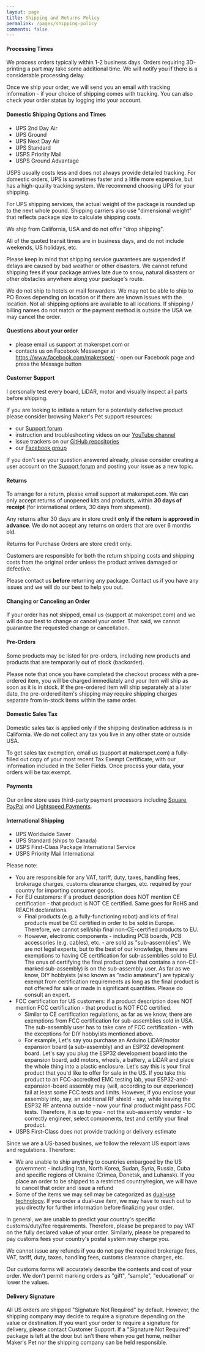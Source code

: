 ```yaml
---
layout: page
title: Shipping and Returns Policy
permalink: /pages/shipping-policy
comments: false
---
```


<h4 class="h4">Processing Times</h4>

<p>We process orders typically within 1-2 business days. Orders requiring 3D-printing a part may take some additional time.
We will notify you if there is a considerable processing delay.</p>

<p>Once we ship your order, we will send you an email with tracking information - if your choice of shipping comes with tracking. You can also check your order status by logging into your account.</p>

<h4 class="h4">Domestic Shipping Options and Times</h4>

<ul>
  <li>UPS 2nd Day Air</li>
  <li>UPS Ground</li>
  <li>UPS Next Day Air</li>
  <li>UPS Standard</li>
  <li>USPS Priority Mail</li>
  <li>USPS Ground Advantage</li>
</ul>

<p>USPS usually costs less and does not always provide detailed tracking.
For domestic orders, UPS is sometimes faster and a little more expensive,
but has a high-quality tracking system. We recommend choosing UPS for your shipping.</p>

<p>For UPS shipping services, the actual weight of the package is rounded up to the next whole pound. Shipping carriers also use "dimensional weight" that reflects package size to calculate shipping costs.</p>

<p>We ship from California, USA and do not offer "drop shipping".</p>

<p>All of the quoted transit times are in business days, and do not include weekends, US holidays, etc.</p>

<p>Please keep in mind that shipping service guarantees are suspended if delays are caused by bad weather or other disasters. We cannot refund shipping fees if your package arrives late due to snow, natural disasters or other obstacles anywhere along your package's route.</p>

<p>We do not ship to hotels or mail forwarders. We may not be able to ship to PO Boxes depending on location or if there are known issues with the location. Not all shipping options are available to all locations. If shipping / billing names do not match or the payment method is outside the USA we may cancel the order.</p>


<h4 class="h4">Questions about your order</h4>

<p><ul>
  <li>please email us support at makerspet.com or</li>
  <li>contacts us on Facebook Messenger at <a href="https://www.facebook.com/makerspet/">https://www.facebook.com/makerspet/</a>
- open our Facebook page and press the Message button</li>
</ul></p>


<h4 class="h4">Customer Support</h4>

<p>I personally test every board, LiDAR, motor and visually inspect all parts before shipping.<p>

<p>If you are looking to initiate a return for a potentially defective product please consider browsing Maker's Pet support resources:</p>
<p><ul>
  <li>our <a href="https://github.com/makerspet/support/discussions">Support forum</a></li>
  <li>instruction and troubleshooting videos on our <a href="https://youtube.com/@makerspet/">YouTube channel</a></li>
  <li>issue trackers on our <a href="https://github.com/makerspet">GitHub repositories</a></li>
  <li>our <a href="https://www.facebook.com/groups/351994643955858">Facebook group</a></li>
</ul></p>

<p>If you don't see your question answered already, please consider creating a user account on the
<a href="https://github.com/makerspet/support/discussions">Support forum</a> and posting your issue as a new topic.</p>


<h4 class="h4">Returns</h4>

<p>To arrange for a return, please email support at makerspet.com. We can only accept returns of unopened kits and products, within <b>30 days of receipt</b> (for international orders, 30 days from shipment).</p>

<p>Any returns after 30 days are in store credit <b>only if the return is approved in advance</b>. We do not accept any returns on orders that are over 6 months old.</p>

<p>Returns for Purchase Orders are store credit only.</p>

<p>Customers are responsible for both the return shipping costs and shipping costs from the original order unless the product arrives damaged or defective.</p>

<p>Please contact us <b>before</b> returning any package. Contact us if you have any issues and we will do our best to help you out.</p>


<h4 class="h4">Changing or Canceling an Order</h4>

<p>If your order has not shipped, email us (support at makerspet.com) and we will do our best to change or cancel your order.
That said, we cannot guarantee the requested change or cancellation.</p>


<h4 class="h4">Pre-Orders</h4>

<p>Some products may be listed for pre-orders, including new products and products that are temporarily out of stock (backorder).</p>

<p>Please note that once you have completed the checkout process with a pre-ordered item, you will be charged immediately and your item will ship as soon as it is in stock. If the pre-ordered item will ship separately at a later date, the pre-ordered item's shipping may require shipping charges separate from in-stock items within the same order.</p>


<h4 class="h4">Domestic Sales Tax</h4>

<p>Domestic sales tax is applied only if the shipping destination address is in California. We do not collect any tax you live in any other state or outside USA.<p>

<p>To get sales tax exemption, email us (support at makerspet.com) a fully-filled out copy of your most recent Tax Exempt Certificate, with our information included in the Seller Fields. Once process your data, your orders will be tax exempt.</p>


<h4 class="h4">Payments</h4>

<p>Our online store uses third-party payment processors including <a href="https://square.com/">Square</a>, <a href="https://paypal.com">PayPal</a> and <a href="https://www.lightspeedhq.com/ecom/lightspeed-payments/">Lightspeed Payments</a>.</p>


<h4 class="h4">International Shipping</h4>

<ul>
  <li>UPS Worldwide Saver</li>
  <li>UPS Standard (ships to Canada)</li>
  <li>USPS First-Class Package International Service</li>
  <li>USPS Priority Mail International</li>
</ul>


<p>Please note:</p>

<ul>
  <li>You are responsible for any VAT, tariff, duty, taxes, handling fees, brokerage charges, customs clearance charges, etc. required by your country for importing consumer goods.</li>
  <li>For EU customers: if a product description does NOT mention CE certification - that product is NOT CE certified. Same goes for RoHS and REACH declarations.
  <ul>
    <li>Final products (e.g. a fully-functioning robot) and kits of final products must be CE certified in order to be sold in Europe. Therefore, we cannot sell/ship final non-CE-certified products to EU.</li>
    <li>However, electronic components - including PCB boards, PCB accessories (e.g. cables), etc. - are sold as "sub-assemblies". We are not legal experts, but to the best of our knowledge, there are exemptions to having CE certification for sub-assemblies sold to EU. The onus of certifying the final product (one that contains a non-CE-marked sub-assembly) is on the sub-assembly user. As far as we know, DIY hobbyists (also known as "radio amateurs") are typically exempt from certification requirements as long as the final product is not offered for sale or made in significant quantities. Please do consult an expert.</li>
  </ul>
  <li>FCC certification for US customers: if a product description does NOT mention FCC certification - that product is NOT FCC certified.
  <ul>
    <li>Similar to CE certification regulations, as far as we know, there are exemptions from FCC certification for sub-assemblies sold in USA. The sub-assembly user has to take care of FCC certification - with the exceptions for DIY hobbyists mentioned above.</li>
    <li>For example, Let's say you purchase an Arduino LiDAR/motor expansion board (a sub-assembly) and an ESP32 development board. Let's say you plug the ESP32 development board into the expansion board, add motors, wheels, a battery, a LiDAR and place the whole thing into a plastic enclosure. Let's say this is your final product that you'd like to offer for sale in the US. If you take this product to an FCC-accredited EMC testing lab, your ESP32-and-expansion-board assembly may (will, according to our experience) fail at least some FCC tests and limits. However, if you enclose your assembly into, say, an additional RF shield - say, while leaving the ESP32 RF antenna outside - now your final product might pass FCC tests. Therefore, it is up to you - not the sub-assembly vendor - to correctly engineer, select components, test and certify your final product.</li>
  </ul>
  <li>USPS First-Class does not provide tracking or delivery estimate</li>
</ul>

<p>Since we are a US-based busines, we follow the relevant US export laws and regulations. Therefore:
<ul>
  <li>We are unable to ship anything to countries embargoed by the US government - including Iran, North Korea, Sudan, Syria, Russia, Cuba and specific regions of Ukraine (Crimea, Donetsk, and Luhansk). If you place an order to be shipped to a restricted country/region, we will have to cancel that order and issue a refund</li>
  <li>Some of the items we may sell may be categorized as <a href="https://www.bis.gov/ear/title-15/subtitle-b/chapter-vii/subchapter-c/part-730/ss-7303-dual-use-and-other-types-items">dual-use technology</a>. If you order a dual-use item, we may have to reach out to you directly for further information before finalizing your order.</li>
</ul>
</p>

<p>In general, we are unable to predict your country's specific customs/duty/fee requirements. Therefore, please be prepared to pay VAT on the fully declared value of your order. Similarly, please be prepared to pay customs fees your country's postal system may charge you.</p>

<p>We cannot issue any refunds if you do not pay the required brokerage fees, VAT, tariff, duty, taxes, handling fees, customs clearance charges, etc.</p>

<p>Our customs forms will accurately describe the contents and cost of your order. We don't permit marking orders as "gift", "sample", "educational" or lower the values.</p>


<h4 class="h4">Delivery Signature</h4>

<p>All US orders are shipped "Signature Not Required" by default. However, the shipping company may decide to require a signature depending on the value or destination. If you want your order to require a signature for delivery, please contact Customer Support. If a "Signature Not Required" package is left at the door but isn’t there when you get home, neither Maker's Pet nor the shipping company can be held responsible.</p>
